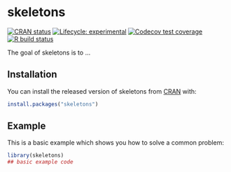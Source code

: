 
# skeletons

<!-- badges: start -->
[![CRAN status](https://www.r-pkg.org/badges/version/skeletons)](https://CRAN.R-project.org/package=skeletons)
[![Lifecycle: experimental](https://img.shields.io/badge/lifecycle-experimental-orange.svg)](https://www.tidyverse.org/lifecycle/#experimental)
[![Codecov test coverage](https://codecov.io/gh/RinteRface/skeletons/branch/master/graph/badge.svg)](https://codecov.io/gh/RinteRface/skeletons?branch=master)
[![R build status](https://github.com/RinteRface/skeletons/workflows/R-CMD-check/badge.svg)](https://github.com/RinteRface/skeletons/actions)
<!-- badges: end -->

The goal of skeletons is to ...

## Installation

You can install the released version of skeletons from [CRAN](https://CRAN.R-project.org) with:

``` r
install.packages("skeletons")
```

## Example

This is a basic example which shows you how to solve a common problem:

``` r
library(skeletons)
## basic example code
```

